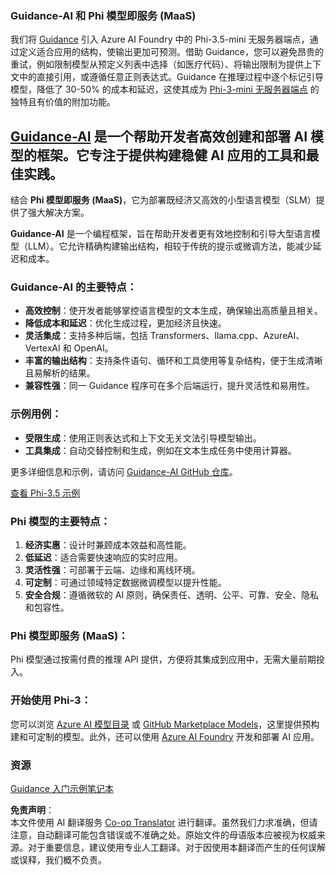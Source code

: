 <!--
CO_OP_TRANSLATOR_METADATA:
{
  "original_hash": "bd049872f37c3079c87d4fe17109cea0",
  "translation_date": "2025-07-16T18:14:54+00:00",
  "source_file": "md/01.Introduction/01/01.Guidance.md",
  "language_code": "zh"
}
-->
### Guidance-AI 和 Phi 模型即服务 (MaaS)
我们将 [Guidance](https://github.com/guidance-ai/guidance) 引入 Azure AI Foundry 中的 Phi-3.5-mini 无服务器端点，通过定义适合应用的结构，使输出更加可预测。借助 Guidance，您可以避免昂贵的重试，例如限制模型从预定义列表中选择（如医疗代码）、将输出限制为提供上下文中的直接引用，或遵循任意正则表达式。Guidance 在推理过程中逐个标记引导模型，降低了 30-50% 的成本和延迟，这使其成为 [Phi-3-mini 无服务器端点](https://aka.ms/try-phi3.5mini) 的独特且有价值的附加功能。

## [**Guidance-AI**](https://github.com/guidance-ai/guidance) 是一个帮助开发者高效创建和部署 AI 模型的框架。它专注于提供构建稳健 AI 应用的工具和最佳实践。

结合 **Phi 模型即服务 (MaaS)**，它为部署既经济又高效的小型语言模型（SLM）提供了强大解决方案。

**Guidance-AI** 是一个编程框架，旨在帮助开发者更有效地控制和引导大型语言模型（LLM）。它允许精确构建输出结构，相较于传统的提示或微调方法，能减少延迟和成本。

### Guidance-AI 的主要特点：
- **高效控制**：使开发者能够掌控语言模型的文本生成，确保输出高质量且相关。
- **降低成本和延迟**：优化生成过程，更加经济且快速。
- **灵活集成**：支持多种后端，包括 Transformers、llama.cpp、AzureAI、VertexAI 和 OpenAI。
- **丰富的输出结构**：支持条件语句、循环和工具使用等复杂结构，便于生成清晰且易解析的结果。
- **兼容性强**：同一 Guidance 程序可在多个后端运行，提升灵活性和易用性。

### 示例用例：
- **受限生成**：使用正则表达式和上下文无关文法引导模型输出。
- **工具集成**：自动交替控制和生成，例如在文本生成任务中使用计算器。

更多详细信息和示例，请访问 [Guidance-AI GitHub 仓库](https://github.com/guidance-ai/guidance)。

[查看 Phi-3.5 示例](../../../../../code/01.Introduce/guidance.ipynb)

### Phi 模型的主要特点：
1. **经济实惠**：设计时兼顾成本效益和高性能。
2. **低延迟**：适合需要快速响应的实时应用。
3. **灵活性强**：可部署于云端、边缘和离线环境。
4. **可定制**：可通过领域特定数据微调模型以提升性能。
5. **安全合规**：遵循微软的 AI 原则，确保责任、透明、公平、可靠、安全、隐私和包容性。

### Phi 模型即服务 (MaaS)：
Phi 模型通过按需付费的推理 API 提供，方便将其集成到应用中，无需大量前期投入。

### 开始使用 Phi-3：
您可以浏览 [Azure AI 模型目录](https://ai.azure.com/explore/models) 或 [GitHub Marketplace Models](https://github.com/marketplace/models)，这里提供预构建和可定制的模型。此外，还可以使用 [Azure AI Foundry](https://ai.azure.com) 开发和部署 AI 应用。

### 资源
[Guidance 入门示例笔记本](../../../../../code/01.Introduce/guidance.ipynb)

**免责声明**：  
本文件使用 AI 翻译服务 [Co-op Translator](https://github.com/Azure/co-op-translator) 进行翻译。虽然我们力求准确，但请注意，自动翻译可能包含错误或不准确之处。原始文件的母语版本应被视为权威来源。对于重要信息，建议使用专业人工翻译。对于因使用本翻译而产生的任何误解或误释，我们概不负责。
